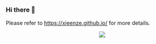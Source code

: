 ### Hi there 👋

Please refer to https://xieenze.github.io/ for more details.

<p align="center"> <img src="https://github-readme-stats.vercel.app/api?username=xieenze&show_icons=true&include_all_commits=true&count_private=true"/> </p> 

<!--
**xieenze/xieenze** is a ✨ _special_ ✨ repository because its `README.md` (this file) appears on your GitHub profile.

Here are some ideas to get you started:

- 🔭 I’m currently working on ...
- 🌱 I’m currently learning ...
- 👯 I’m looking to collaborate on ...
- 🤔 I’m looking for help with ...
- 💬 Ask me about ...
- 📫 How to reach me: ...
- 😄 Pronouns: ...
- ⚡ Fun fact: ...
-->
